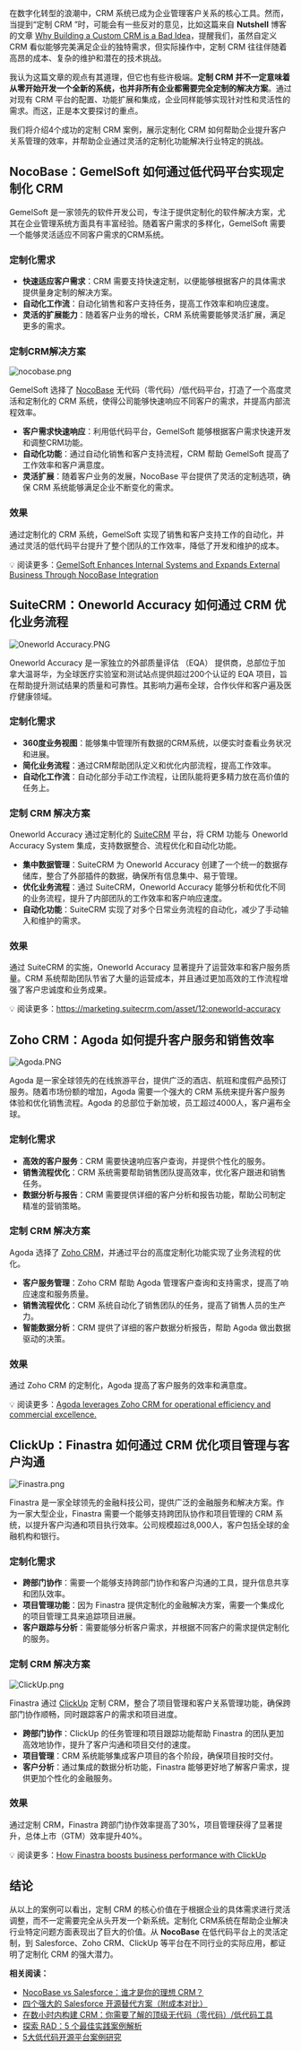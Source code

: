 在数字化转型的浪潮中，CRM 系统已成为企业管理客户关系的核心工具。然而，当提到“定制 CRM ”时，可能会有一些反对的意见，比如这篇来自 **Nutshell** 博客的文章 [Why Building a Custom CRM is a Bad Idea](https://www.nutshell.com/blog/custom-crm-drawbacks)，提醒我们，虽然自定义 CRM 看似能够完美满足企业的独特需求，但实际操作中，定制 CRM 往往伴随着高昂的成本、复杂的维护和潜在的技术挑战。

我认为这篇文章的观点有其道理，但它也有些许极端。**定制 CRM 并不一定意味着从零开始开发一个全新的系统，也并非所有企业都需要完全定制的解决方案**。通过对现有 CRM 平台的配置、功能扩展和集成，企业同样能够实现针对性和灵活性的需求。而这，正是本文要探讨的重点。

我们将介绍4个成功的定制 CRM 案例，展示定制化 CRM 如何帮助企业提升客户关系管理的效率，并帮助企业通过灵活的定制化功能解决行业特定的挑战。

## NocoBase：GemelSoft 如何通过低代码平台实现定制化 CRM

GemelSoft 是一家领先的软件开发公司，专注于提供定制化的软件解决方案，尤其在企业管理系统方面具有丰富经验。随着客户需求的多样化，GemelSoft 需要一个能够灵活适应不同客户需求的CRM系统。

### **定制化需求**

* **快速适应客户需求**：CRM 需要支持快速定制，以便能够根据客户的具体需求提供量身定制的解决方案。
* **自动化工作流**：自动化销售和客户支持任务，提高工作效率和响应速度。
* **灵活的扩展能力**：随着客户业务的增长，CRM 系统需要能够灵活扩展，满足更多的需求。

### **定制CRM解决方案**

![nocobase.png](https://static-docs.nocobase.com/14cc689e91a518f1418e464b413865cd.png)

GemelSoft 选择了 [NocoBase](https://www.nocobase.com/) 无代码（零代码）/低代码平台，打造了一个高度灵活和定制化的 CRM 系统，使得公司能够快速响应不同客户的需求，并提高内部流程效率。

* **客户需求快速响应**：利用低代码平台，GemelSoft 能够根据客户需求快速开发和调整CRM功能。
* **自动化功能**：通过自动化销售和客户支持流程，CRM 帮助 GemelSoft 提高了工作效率和客户满意度。
* **灵活扩展**：随着客户业务的发展，NocoBase 平台提供了灵活的定制选项，确保 CRM 系统能够满足企业不断变化的需求。

### **效果**

通过定制化的 CRM 系统，GemelSoft 实现了销售和客户支持工作的自动化，并通过灵活的低代码平台提升了整个团队的工作效率，降低了开发和维护的成本。

💡 阅读更多：[GemelSoft Enhances Internal Systems and Expands External Business Through NocoBase Integration](https://www.nocobase.com/en/blog/GemelSoft)

## SuiteCRM：Oneworld Accuracy 如何通过 CRM 优化业务流程

![Oneworld Accuracy.PNG](https://static-docs.nocobase.com/8ea5c5326004abd8ee9982eb1398fb09.PNG)

Oneworld Accuracy 是一家独立的外部质量评估 （EQA） 提供商，总部位于加拿大温哥华，为全球医疗实验室和测试站点提供超过200个认证的 EQA 项目，旨在帮助提升测试结果的质量和可靠性。其影响力遍布全球，合作伙伴和客户遍及医疗健康领域。

### **定制化需求**

* **360度业务视图**：能够集中管理所有数据的CRM系统，以便实时查看业务状况和进展。
* **简化业务流程**：通过CRM帮助团队定义和优化内部流程，提高工作效率。
* **自动化工作流**：自动化部分手动工作流程，让团队能将更多精力放在高价值的任务上。

### **定制 CRM 解决方案**

Oneworld Accuracy 通过定制化的 [SuiteCRM](https://suitecrm.com/) 平台，将 CRM 功能与  Oneworld Accuracy System 集成，支持数据整合、流程优化和自动化功能。

* **集中数据管理**：SuiteCRM 为 Oneworld Accuracy 创建了一个统一的数据存储库，整合了外部插件的数据，确保所有信息集中、易于管理。
* **优化业务流程**：通过 SuiteCRM，Oneworld Accuracy 能够分析和优化不同的业务流程，提升了内部团队的工作效率和客户响应速度。
* **自动化功能**：SuiteCRM 实现了对多个日常业务流程的自动化，减少了手动输入和维护的需求。

### **效果**

通过 SuiteCRM 的实施，Oneworld Accuracy 显著提升了运营效率和客户服务质量。CRM 系统帮助团队节省了大量的运营成本，并且通过更加高效的工作流程增强了客户忠诚度和业务成果。

💡 阅读更多：https://marketing.suitecrm.com/asset/12:oneworld-accuracy

## Zoho CRM：Agoda 如何提升客户服务和销售效率

![Agoda.PNG](https://static-docs.nocobase.com/2a94b4243fdfbb925323ee4cfb86d0c6.PNG)

Agoda 是一家全球领先的在线旅游平台，提供广泛的酒店、航班和度假产品预订服务。随着市场份额的增加，Agoda 需要一个强大的 CRM 系统来提升客户服务体验和优化销售流程。Agoda 的总部位于新加坡，员工超过4000人，客户遍布全球。

### **定制化需求**

* **高效的客户服务**：CRM 需要快速响应客户查询，并提供个性化的服务。
* **销售流程优化**：CRM 系统需要帮助销售团队提高效率，优化客户跟进和销售任务。
* **数据分析与报告**：CRM 需要提供详细的客户分析和报告功能，帮助公司制定精准的营销策略。

### **定制 CRM 解决方案**

Agoda 选择了 [Zoho CRM](https://www.zoho.com/crm)，并通过平台的高度定制化功能实现了业务流程的优化。

* **客户服务管理**：Zoho CRM 帮助 Agoda 管理客户查询和支持需求，提高了响应速度和服务质量。
* **销售流程优化**：CRM 系统自动化了销售团队的任务，提高了销售人员的生产力。
* **智能数据分析**：CRM 提供了详细的客户数据分析报告，帮助 Agoda 做出数据驱动的决策。

### **效果**

通过 Zoho CRM 的定制化，Agoda 提高了客户服务的效率和满意度。

💡 阅读更多：[Agoda leverages Zoho CRM for operational efficiency and commercial excellence.](https://www.zoho.com/crm/customers/agoda.html?source_from=cx-slidebanner)

## ClickUp：Finastra 如何通过 CRM 优化项目管理与客户沟通

![Finastra.png](https://static-docs.nocobase.com/be58ab0eb50e14d91f4f51e7b8a60a14.png)

Finastra 是一家全球领先的金融科技公司，提供广泛的金融服务和解决方案。作为一家大型企业，Finastra 需要一个能够支持跨团队协作和项目管理的 CRM 系统，以提升客户沟通和项目执行效率。公司规模超过8,000人，客户包括全球的金融机构和银行。

### **定制化需求**

* **跨部门协作**：需要一个能够支持跨部门协作和客户沟通的工具，提升信息共享和团队效率。
* **项目管理功能**：因为 Finastra 提供定制化的金融解决方案，需要一个集成化的项目管理工具来追踪项目进展。
* **客户跟踪与分析**：需要能够分析客户需求，并根据不同客户的需求提供定制化的服务。

### **定制 CRM 解决方案**

![ClickUp.png](https://static-docs.nocobase.com/9351becd3fa1b4c683922247d4896e32.png)

Finastra 通过 [ClickUp](https://clickup.com/) 定制 CRM，整合了项目管理和客户关系管理功能，确保跨部门协作顺畅，同时跟踪客户的需求和项目进度。

* **跨部门协作**：ClickUp 的任务管理和项目跟踪功能帮助 Finastra 的团队更加高效地协作，提升了客户沟通和项目交付的速度。
* **项目管理**：CRM 系统能够集成客户项目的各个阶段，确保项目按时交付。
* **客户分析**：通过集成的数据分析功能，Finastra 能够更好地了解客户需求，提供更加个性化的金融服务。

### **效果**

通过定制 CRM，Finastra 跨部门协作效率提高了30%，项目管理获得了显著提升，总体上市（GTM）效率提升40%。

💡 阅读更多：[How Finastra boosts business performance with ClickUp](https://clickup.com/customers/finastra)

## 结论

从以上的案例可以看出，定制 CRM 的核心价值在于根据企业的具体需求进行灵活调整，而不一定需要完全从头开发一个新系统。定制化 CRM系统在帮助企业解决行业特定问题方面表现出了巨大的价值。从 **NocoBase** 在低代码平台上的灵活定制，到 Salesforce、Zoho CRM、ClickUp 等平台在不同行业的实际应用，都证明了定制化 CRM 的强大潜力。

**相关阅读：**

* [NocoBase vs Salesforce：谁才是你的理想 CRM？](https://www.nocobase.com/cn/blog/nocobase-vs-salesforce)
* [四个强大的 Salesforce 开源替代方案（附成本对比）](https://www.nocobase.com/cn/blog/salesforce-open-source-crmalternative)
* [在数小时内构建 CRM：你需要了解的顶级无代码（零代码）/低代码工具](https://www.nocobase.com/cn/blog/low-code-no-code-crm-builder)
* [探索 RAD：5 个最佳实践案例解析](https://www.nocobase.com/cn/blog/rapid-application-development-best-application-cases)
* [5大低代码开源平台案例研究](https://www.nocobase.com/cn/blog/top-5-success-cases-of-low-code-open-source-platforms)
